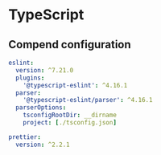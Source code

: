 # TypeScript

## Compend configuration

```yaml
eslint:
  version: ^7.21.0
  plugins:
    '@typescript-eslint': ^4.16.1
  parser:
    '@typescript-eslint/parser': ^4.16.1
  parserOptions:
    tsconfigRootDir: __dirname
    project: [./tsconfig.json]

prettier:
  version: ^2.2.1
```

